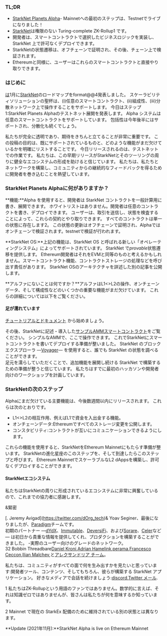 ### **TL;DR**

* [StarkNet Planets Alpha](https://voyager.online/)- Mainnetへの最初のステップは、Testnetでライブになりました！
* [StarkNet](https://starkware.co/product/starknet/)は権限のない Turing-complete ZK-Rollup1 です。
* 開発者は、スマートコントラクトで選択したビジネスロジックを実装し、StarkNet 上で許可なくデプロイできます。
* StarkNetの状態遷移は、オフチェーンで証明され、その後、チェーン上で検証されます。
* Ethereumと同様に、ユーザーはこれらのスマートコントラクトと直接やり取りできます。

### **はじめに**

[は](https://medium.com/starkware/on-the-road-to-starknet-a-permissionless-stark-powered-l2-zk-rollup-83be53640880)1月に[StarkNet](https://starkware.co/product/starknet/)のロードマップをformat@@4発表しました。 スケーラビリティソリューションの聖杯は、(i)任意のスマートコントラクト、(ii)組成性、(iii)分散ネットワーク上で操作することをサポートします。 今日はステップ1:StarkNet Planets Alphaのテストネット展開を発表します。 Alpha システムは任意のスマートコントラクトをサポートしています。 包括性は今年後半にはサポートされ、分散化も続くでしょう。

私たちが完全に透明であり、期待をきちんと立てることが非常に重要です。 この投稿の目的は、既にサポートされているものと、どのような機能がまだ欠けているかを明確にリストすることです。 今日リリースされるのは、テストネットでの作業です。 私たちは、この早期リリースがStarkNetとそのツーリングの周りに健全なエコシステムの形成を助けると信じています。 私たちは、私たちとネットワークを構築し、コミュニティからの継続的なフィードバックを得るために開発者を巻き込むことを熱望しています。

### **StarkNet Planets Alphaに何がありますか？**

**機能:**Alpha を使用すると、開発者は StarkNet コントラクトを一般計算用に書き、展開できます。 ホワイトリストはありません。開発者は任意のコントラクトを書き、デプロイできます。 ユーザーは、取引を送信し、状態を検査することによって、これらの契約とやり取りできます。 すべてのコントラクトは単一の状態に存在します2。 この状態の更新はオフチェーンで証明され、Alphaではオンチェーンで検証されます。testnetで検証が行われます。

**StarkNet OS:**上記の機能は、StarkNet OS と呼ばれる新しい「オペレーティングシステム」によってサポートされています。 StarkNet で*provable*状態遷移を提供します。 Ethereum開発者はそれをEVMと同等のものと考えるかもしれません。スマートコントラクト機能、コントラクトストレージの処理などを呼び出す責任があります。 StarkNet OSのアーキテクチャを詳述した別の記事を公開します。

**アルファにないことは何ですか？**アルファはL1<>L2の操作、オンチェーンデータ、そして構成性などのいくつかの重要な機能がまだ欠けています。 これらの詳細については以下をご覧ください。

#### **足が濡れています**

[チュートリアルとドキュメント](https://www.cairo-lang.org/docs/hello_starknet/) から始めましょう。

その後、StarkNetに記述・導入した[サンプルAMMスマートコントラクト](http://cairo-lang.org/docs/hello_starknet/amm.html)をご覧ください。 シンプルなAMMで、ここ[](https://starkware-amm-demo.netlify.app/swap)で操作できます。 これでStarkNetにスマートコントラクトを書いてデプロイする準備が整いました。 StarkNet のブロック エクスプローラ —[Voyager](https://voyager.online/)— を使用すると、誰でも StarkNet の状態を調べることができます。\
足元を濡らしていただくことで、追加機能を展開し続ける StarkNet で構築するための準備が整うと信じています。 私たちはすでに最初のハッカソンや開発者向けのワークショップを計画しています。

### **StarkNetの次のステップ**

Alphaにまだ欠けている主要機能は、今後数週間以内にリリースされます。 これらは次のとおりです。

* L1<>L2の相互作用、例えばL1で資金を入出金する機能。
* オンチェーンデータ:Ethereumですべてのストレージ変更を公開します。
* コンスタビリティ:コントラクトが互いにコミュニケーションできるようにします。

これらの機能を使用すると、StarkNetをEthereum Mainnetにもたらす準備が整います。 StarkNetの進化星座のこのステップを、そして到達したらこのステップと呼びます。 Ethereum MainnetでスケーラブルなL2 dAppsを構築し、許可なくデプロイすることができます。

#### **StarkNetエコシステム**

私たちはStarkNetの周りに形成されているエコシステムに非常に興奮しているので、これまでの協力者に感謝します。

[](https://twitter.com/nethermindeth)</a>[](https://www.andrew.cmu.edu/user/avigad/)&</a>緊密

[[](https://www.cs.cornell.edu/~iddo/)[](https://twitter.com/algo_class). Jeremy Avigad](https://twitter.com/dOrg_tech)& Yoav Seginer、最後になりましたが、[Paradigm](https://twitter.com/paradigm)チームです。\
初期のパートナー —[dYdX](https://twitter.com/dydxprotocol)、[Immutable](https://twitter.com/Immutable)、[DeversiFi](https://twitter.com/deversifi)、および[Sorare](https://twitter.com/SorareHQ)、[Celer](https://twitter.com/CelerNetwork)など — は初日から貴重な情報を提供してくれ、プロダクションを構築することができました。 -実際のユーザー向けのグレードのネットワーク。\
32 Bobbin Threadbare[](https://twitter.com/bobbinth)[Daniel Kroni](https://github.com/danielkroeni/cairo-playground/blob/main/anon-bank/README.md),[Adrian Hamelink](https://twitter.com/adr1anh),[perama](https://twitter.com/eth_worm),[Francesco Ceccon](https://twitter.com/ceccon_me),[Ilian Malchev](http://twitter.com/imalchev),と[アレクサンドリア チーム](https://blockchainpartner.fr/)。</p> 

私たちは、コミュニティがすべての面で何を生み出すかを見たいと思っています:開発者ツール、コンテンツ、そしてもちろん、彼らが構築する StarkNet アプリケーション。 好きなメディアで会話を続けましょう:[discord](https://discord.gg/uJ9HZTUk2Y),[Twitter](https://twitter.com/CairoLang),[メール](mailto:info@starkware.co).

1 私たちはZK-Rollupという用語のファンではありません。数学的に言えば、それは知識ゼロではありませんが、皆さんは私たちが何を意味するか知っています。

2 Mainnet で現在の StarkEx 配備のために維持されている別の状態とは異なります。

**Update (2021年11月):**StarkNet Alpha is live on Ethereum Mainnet